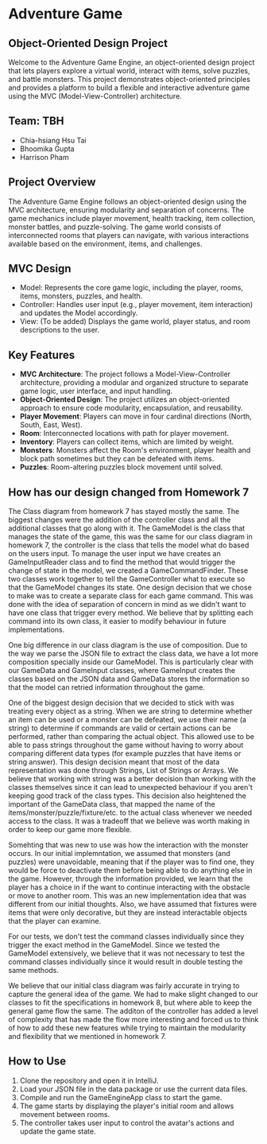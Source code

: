 # Adventure Game

## Object-Oriented Design Project
Welcome to the Adventure Game Engine, an object-oriented design project that lets players explore a virtual world, interact with items, solve puzzles, and battle monsters. This project demonstrates object-oriented principles and provides a platform to build a flexible and interactive adventure game using the MVC (Model-View-Controller) architecture.

## Team: TBH
- Chia-hsiang Hsu Tai
- Bhoomika Gupta
- Harrison Pham

## Project Overview
The Adventure Game Engine follows an object-oriented design using the MVC architecture, ensuring modularity and separation of concerns. The game mechanics include player movement, health tracking, item collection, monster battles, and puzzle-solving. The game world consists of interconnected rooms that players can navigate, with various interactions available based on the environment, items, and challenges.

## MVC Design
- Model: Represents the core game logic, including the player, rooms, items, monsters, puzzles, and health.
- Controller: Handles user input (e.g., player movement, item interaction) and updates the Model accordingly.
- View: (To be added) Displays the game world, player status, and room descriptions to the user.

## Key Features

- **MVC Architecture**: The project follows a Model-View-Controller architecture, providing a modular and organized structure to separate game logic, user interface, and input handling.
- **Object-Oriented Design**: The project utilizes an object-oriented approach to ensure code modularity, encapsulation, and reusability.
- **Player Movement**: Players can move in four cardinal directions (North, South, East, West).
- **Room**: Interconnected locations with path for player movement.
- **Inventory**: Players can collect items, which are limited by weight.
- **Monsters**: Monsters affect the Room's environment, player health and block path sometimes but they can be defeated with items.
- **Puzzles**: Room-altering puzzles block movement until solved.

## How has our design changed from Homework 7

The Class diagram from homework 7 has stayed mostly the same. The biggest changes were the addition of the controller class and all the additional classes that go along with it. The GameModel is the class that manages the state of the game, this was the same for our class diagram in homework 7, the controller is the class that tells the model what do based on the users input. To manage the user input we have creates an GameInputReader class and to find the method that would trigger the change of state in the model, we created a GameCommandFinder. These two classes work together to tell the GameController what to execute so that the GameModel changes its state. One design decision that we chose to make was to create a separate class for each game command. This was done with the idea of separation of concern in mind as we didn't want to have one class that trigger every method. We believe that by splitting each command into its own class, it easier to modify behaviour in future implementations.

One big difference in our class diagram is the use of composition. Due to the way we parse the JSON file to extract the class data, we have a lot more composition specially inside our GameModel. This is particularly clear with our GameData and GameInput classes, where GameInput creates the classes based on the JSON data and GameData stores the information so that the model can retried information throughout the game.

One of the biggest design decision that we decided to stick with was treating every object as a string. When we are string to determine whether an item can be used or a monster can be defeated, we use their name (a string) to determine if commands are valid or certain actions can be performed, rather than comparing the actual object. This allowed use to be able to pass strings throughout the game without having to worry about comparing different data types (for example puzzles that have items or string answer). This design decision meant that most of the data representation was done through Strings, List of Strings or Arrays. We believe that working with string was a better decision than working with the classes themselves since it can lead to unexpected behaviour if you aren't keeping good track of the class types. This decision also heightened the important of the GameData class, that mapped the name of the items/monster/puzzle/fixture/etc. to the actual class whenever we needed access to the class. It was a tradeoff that we believe was worth making in order to keep our game more flexible.

Somehting that was new to use was how the interaction with the monster occurs. In our initial implemntation, we assumed that monsters (and puzzles) were unavoidable, meaning that if the player was to find one, they would be force to deactivate them before being able to do anything else in the game. However, through the information provided, we learn that the player has a choice in if the want to continue interacting with the obstacle or move to another room. This was an new implementation idea that was different from our initial thoughts. Also, we have assumed that fixtures were items that were only decorative, but they are instead interactable objects that the player can examine.

For our tests, we don't test the command classes individually since they trigger the exact method in the GameModel. Since we tested the GameModel extensively, we believe that it was not necessary to test the command classes individually since it would result in double testing the same methods.

We believe that our initial class diagram was fairly accurate in trying to capture the general idea of the game. We had to make slight changed to our classes to fit the specifications in homework 8, but where able to keep the general game flow the same. The additon of the controller has added a level of complexity that has made the flow more interesting and forced us to think of how to add these new features while trying to maintain the modularity and flexibility that we mentioned in homework 7. 

## How to Use

1. Clone the repository and open it in IntelliJ.
2. Load your JSON file in the data package or use the current data files.
3. Compile and run the GameEngineApp class to start the game.
4. The game starts by displaying the player's initial room and allows movement between rooms.
5. The controller takes user input to control the avatar's actions and update the game state.
